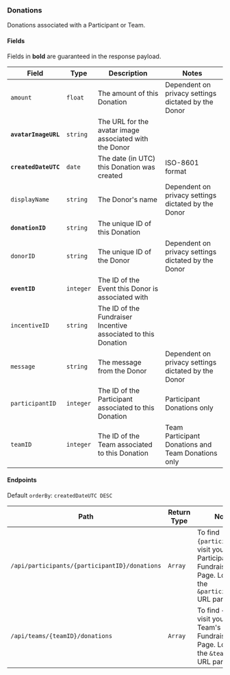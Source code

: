 ### Donations
Donations associated with a Participant or Team.

#### Fields

Fields in **bold** are guaranteed in the response payload.

|Field|Type|Description|Notes|
|---|---|---|---|
|`amount`|`float`|The amount of this Donation|Dependent on privacy settings dictated by the Donor|
|**`avatarImageURL`**|`string`|The URL for the avatar image associated with the Donor||
|**`createdDateUTC`**|`date`|The date (in UTC) this Donation was created|ISO-8601 format|
|`displayName`|`string`|The Donor's name|Dependent on privacy settings dictated by the Donor|
|**`donationID`**|`string`|The unique ID of this Donation||
|`donorID`|`string`|The unique ID of the Donor|Dependent on privacy settings dictated by the Donor|
|**`eventID`**|`integer`|The ID of the Event this Donor is associated with||
|`incentiveID`|`string`|The ID of the Fundraiser Incentive associated to this Donation||
|`message`|`string`|The message from the Donor|Dependent on privacy settings dictated by the Donor|
|`participantID`|`integer`|The ID of the Participant associated to this Donation|Participant Donations only|
|`teamID`|`integer`|The ID of the Team associated to this Donation|Team Participant Donations and Team Donations only|

#### Endpoints

Default `orderBy`: `createdDateUTC DESC`

|Path|Return Type|Notes|
|---|---|---|
|`/api/participants/{participantID}/donations`|`Array`|To find `{participantID}`, visit your Participant's Fundraising Page. Look for the `&participantID=` URL parameter.|
|`/api/teams/{teamID}/donations`|`Array`|To find `{teamID}`, visit your Team's Fundraising Page. Look for the `&teamID=` URL parameter.|

